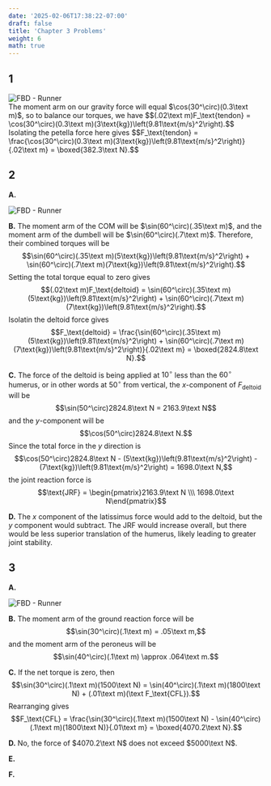 ```yaml
---
date: '2025-02-06T17:38:22-07:00'
draft: false
title: 'Chapter 3 Problems'
weight: 6
math: true
---
```


## 1
<div class="rounded-lg float-left max-w-xs mr-4">
    <img src="/images/c3p2.jpg" alt="FBD - Runner">
</div>
<div class="clear-both"></div>
The moment arm on our gravity force will equal $\cos(30^\circ)(0.3\text m)$, so to balance our torques, we have
$$(.02\text m)F_\text{tendon} = \cos(30^\circ)(0.3\text m)(3\text{kg})\left(9.81\text{m/s}^2\right).$$
Isolating the petella force here gives
$$F_\text{tendon} = \frac{\cos(30^\circ)(0.3\text m)(3\text{kg})\left(9.81\text{m/s}^2\right)}{.02\text m} = \boxed{382.3\text N}.$$

## 2

**A.**
<div class="rounded-lg float-left max-w-xs mr-4">
    <img src="/images/c3p22.jpg" alt="FBD - Runner">
</div>
<div class="clear-both"></div>

**B.**
The moment arm of the COM will be $\sin(60^\circ)(.35\text m)$, and the moment arm of the dumbell will be $\sin(60^\circ)(.7\text m)$. Therefore, their combined torques will be
$$\sin(60^\circ)(.35\text m)(5\text{kg})\left(9.81\text{m/s}^2\right) + \sin(60^\circ)(.7\text m)(7\text{kg})\left(9.81\text{m/s}^2\right).$$
Setting the total torque equal to zero gives
$$(.02\text m)F_\text{deltoid} = \sin(60^\circ)(.35\text m)(5\text{kg})\left(9.81\text{m/s}^2\right) + \sin(60^\circ)(.7\text m)(7\text{kg})\left(9.81\text{m/s}^2\right).$$
Isolatin the deltoid force gives
$$F_\text{deltoid} = \frac{\sin(60^\circ)(.35\text m)(5\text{kg})\left(9.81\text{m/s}^2\right) + \sin(60^\circ)(.7\text m)(7\text{kg})\left(9.81\text{m/s}^2\right)}{.02\text m} = \boxed{2824.8\text N}.$$

**C.**
The force of the deltoid is being applied at $10^\circ$ less than the $60^\circ$ humerus, or in other words at $50^\circ$ from vertical, the $x$-component of $F_\text{deltoid}$ will be
$$\sin(50^\circ)2824.8\text N = 2163.9\text N$$
and the $y$-component will be
$$\cos(50^\circ)2824.8\text N.$$
Since the total force in the $y$ direction is
$$\cos(50^\circ)2824.8\text N - (5\text{kg})\left(9.81\text{m/s}^2\right) - (7\text{kg})\left(9.81\text{m/s}^2\right) = 1698.0\text N,$$
the joint reaction force is
$$\text{JRF} = \begin{pmatrix}2163.9\text N \\\ 1698.0\text N\end{pmatrix}$$

**D.**
The $x$ component of the latissimus force would add to the deltoid, but the $y$ component would subtract. The JRF would increase overall, but there would be less superior translation of the humerus, likely leading to greater joint stability.

## 3

**A.**
<div class="rounded-lg float-left max-w-xs mr-4">
    <img src="/images/c3p3.jpg" alt="FBD - Runner">
</div>
<div class="clear-both"></div>

**B.**
The moment arm of the ground reaction force will be
$$\sin(30^\circ)(.1\text m) = .05\text m,$$
and the moment arm of the peroneus will be
$$\sin(40^\circ)(.1\text m) \approx .064\text m.$$

**C.**
If the net torque is zero, then
$$\sin(30^\circ)(.1\text m)(1500\text N) = \sin(40^\circ)(.1\text m)(1800\text N) + (.01\text m)(\text F_\text{CFL}).$$
Rearranging gives
$$F_\text{CFL} = \frac{\sin(30^\circ)(.1\text m)(1500\text N) - \sin(40^\circ)(.1\text m)(1800\text N)}{.01\text m} = \boxed{4070.2\text N}.$$

**D.**
No, the force of $4070.2\text N$ does not exceed $5000\text N$.

**E.**


**F.**



